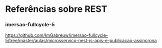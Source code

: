 # Referências sobre REST

### imersao-fullcycle-5

https://github.com/ImGabreuw/imersao-fullcycle-5/tree/master/aulas/microsservico-nest-js-apis-e-publicacao-assincrona